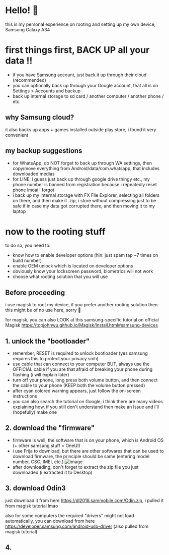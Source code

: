 # Hello! 🙌
this is my personal experience on rooting and setting up my own device, Samsung Galaxy A34

# first things first, BACK UP all your data !!
* if you have Samsung account, just back it up through their cloud (recommended)
* you can optionally back up through your Google account, that all is on Settings > Accounts and backup
* back up internal storage to sd card / another computer / another phone / etc.

## why Samsung cloud?
it also backs up apps + games installed outside play store, i found it very convenient

## my backup suggestions
* for WhatsApp, do NOT forget to back up through WA settings, then copy/move everything from Android/data/com.whatsapp, that includes downloaded medias
* for LINE, i guess just back up through google drive thingy etc., my phone number is banned from registration because i repeatedly reset phone lmoai i forgot
* i back up my internal storage with FX File Explorer, selecting all folders on there, and then make it .zip, i store without compressing just to be safe if in case my data got corrupted there, and then moving it to my laptop

# now to the rooting stuff
to do so, you need to:
- know how to enable developer options (hin: just spam tap ~7 times on build number)
- enable OEM unlock which is located on developer options
- obviously know your lockscreen password, biometrics will not work
- choose what rooting solution that you will use

## Before proceeding
i use magisk to root my device, if you prefer another rooting solution then this might be of no use here, sorry 🙏

for magisk, you can also LOOK at this samsung-specific tutorial on official Magisk https://topjohnwu.github.io/Magisk/install.html#samsung-devices

## 1. unlock the "bootloader"
- remember, RESET is required to unlock bootloader
  (yes samsung requires this to protect your privacy smh)
- use cable that can connect to your computer
BUT, always use the OFFICIAL cable if you are that afraid of breaking your phone during flashing (i will explain later)
- turn off your phone, long press both volume button, and then connect the cable to your phone (KEEP both the volume button pressed)
- after cyan colored warning appears, just follow the on-screen instructions
- you can also search the tutorial on Google, i think there are many videos explaining how, if you still don't understand then make an Issue and i'll (hopefully) make one

## 2. download the "firmware"
* firmware is well, the software that is on your phone, which is Android OS (+ other samsung stuff = OneUI)
* i use Frija to download, but there are other softwares that can be used to download firmware, the principle should be same (entering model number, CSC, IMEI, etc.)
![image](https://github.com/Antonomasia3/stuff/assets/89201774/9c528ecd-1b99-43e7-8c00-7d691d4b9d90)
* after downloading, don't forget to extract the zip file you just downloaded (i extracted it to Desktop)

## 3. download Odin3
just download it from here https://dl2018.sammobile.com/Odin.zip, i pulled it from magisk tutorial lmao

also for some computers the required "drivers" might not load automatically, you can download from here https://developer.samsung.com/android-usb-driver (also pulled from magisk tutorial)

## 4. 
